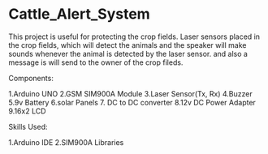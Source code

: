 # Cattle_Alert_System
This project is useful for protecting the crop fields. Laser sensors placed in the crop fields, which will detect the animals and the speaker will make sounds whenever the animal is detected by the laser sensor. and also a message is will send to the owner of the crop fileds.

Components:

1.Arduino UNO
2.GSM SIM900A Module
3.Laser Sensor(Tx, Rx)
4.Buzzer
5.9v Battery
6.solar Panels
7. DC to DC converter
8.12v DC Power Adapter
9.16x2 LCD 

Skills Used:

1.Arduino IDE
2.SIM900A Libraries

